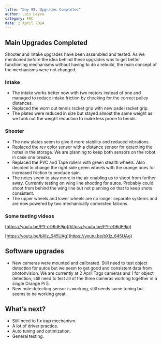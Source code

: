 ```yaml
---
title: "Day 88: Upgrades Completed"
author: Luis Leyva
category: FRC
date: 2 April 2024
---
```


## Main Upgrades Completed

Shooter and Intake upgrades have been assembled and tested. As we mentioned before the idea behind these upgrades was to get better functioning mechanisms without having to do a rebuild, the main concept of the mechanisms were not changed.

### Intake

-   The intake works better now with two motors instead of one and managed to reduce intake friction by checking for the correct pulley distances.
-   Replaced the worn out tennis racket grip with new padel racket grip.
-   The plates were reduced in size but stayed almost the same weight as we took out the weight reduction to make less prone to bends.

### Shooter

-   The new plates seem to give it more stability and reduced vibrations.
-   Replaced the rev color sensor with a distance sensor for detecting the notes in the storage. We are planning to keep both sensors on the robot in case one breaks.
-   Replaced the PVC and Tape rollers with green stealth wheels. Also decided to change the right side green wheels with the orange ones for increased friction to produce spin.
-   The notes seem to stay more in the air enabling us to shoot from further away. Currently testing on wing line shooting for autos. Probably could shoot from behind the wing line but not planning on that to keep shots consistent.
-   The upper wheels and lower wheels are no longer separate systems and are now powered by two mechanically connected falcons.

### Some testing videos

[https://youtu.be/PY-eD6dF9jo](https://youtu.be/PY-eD6dF9jo)

[https://youtu.be/bXIz_645UAg](https://youtu.be/bXIz_645UAg)

## Software upgrades

-   New cameras were mounted and calibrated. Still need to test object detection for autos but we seem to get good and consistent data from photonvision. We are currently at 2 April Tags cameras and 1 for object detection, still need to test all of the three cameras working together in a single Orange Pi 5.
-   New note detecting sensor is working, still needs some tuning but seems to be working great.

## What’s next?

-   Still need to fix trap mechanism.
-   A lot of driver practice.
-   Auto tuning and optimization.
-   General testing.
